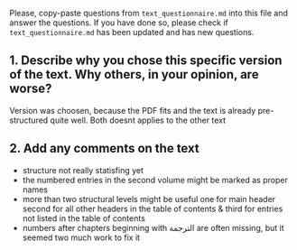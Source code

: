 

Please, copy-paste questions from `text_questionnaire.md` into this file and answer the questions.
If you have done so, please check if `text_questionnaire.md` has been updated and has new questions.

## 1. Describe why you chose this specific version of the text. Why others, in your opinion, are worse?

Version was choosen, because the PDF fits and the text is already pre-structured quite well. Both doesnt applies to the other text

## 2. Add any comments on the text

- structure not really statisfing yet 
- the numbered entries in the second volume might be marked as proper names
- more than two structural levels might be useful one for main header second for all other headers in the table of contents & third for entries not listed in the table of contents
- numbers after chapters beginning with الترجمة are often missing, but it seemed two much work to fix it